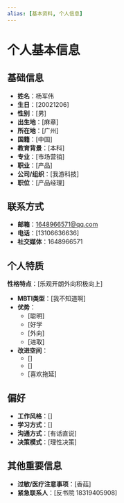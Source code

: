 ```yaml
---
alias: [基本资料, 个人信息]
---
```

# 个人基本信息

## 基础信息
- **姓名**：杨军伟
- **生日**：[20021206]
- **性别**：[男]
- **出生地**：[麻章]
- **所在地**：[广州]
- **国籍**：[中国]
- **教育背景**：[本科]
- **专业**：[市场营销]
- **职业**：[产品]
- **公司/组织**：[我游科技]
- **职位**：[产品经理]

## 联系方式
- **邮箱**：1648966571@qq.com
- **电话**：[13106636636]
- **社交媒体**：1648966571

## 个人特质
**性格特点**：[乐观开朗外向积极向上]
- **MBTI类型**：[我不知道啊]
- **优势**：
  - [聪明]
  - [好学
  - [外向]
  - [进取]
- **改进空间**：
  - []
  - []
  - [喜欢拖延]

## 偏好
- **工作风格**：[]
- **学习方式**：[]
- **沟通方式**：[有话直说]
- **决策模式**：[理性决策]

## 其他重要信息
- **过敏/医疗注意事项**：[香菇]
- **紧急联系人**：[反书院 18319405908]
